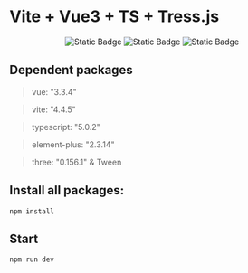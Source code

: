 # Vite + Vue3 + TS + Tress.js

<p align="center">
  <img alt="Static Badge" src="https://img.shields.io/badge/Vue-3.3.4-green">
  <img alt="Static Badge" src="https://img.shields.io/badge/Vite-3.3.4-lightgreen">
  <img alt="Static Badge" src="https://img.shields.io/badge/TypeScript-5.0.2-blue">
  <br>
</p>

## Dependent packages

>vue: "3.3.4"

>vite: "4.4.5"

>typescript: "5.0.2"

>element-plus: "2.3.14"

>three: "0.156.1" & Tween

## Install all packages:
```npm install```

## Start

```npm run dev```




